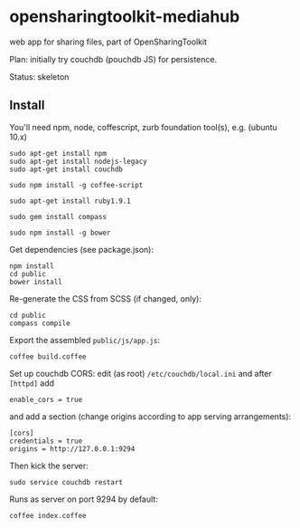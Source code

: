 opensharingtoolkit-mediahub
===========================

web app for sharing files, part of OpenSharingToolkit

Plan: initially try couchdb (pouchdb JS) for persistence.

Status: skeleton

## Install

You'll need npm, node, coffescript, zurb foundation tool(s), e.g. (ubuntu 10.x)
```
sudo apt-get install npm
sudo apt-get install nodejs-legacy
sudo apt-get install couchdb

sudo npm install -g coffee-script

sudo apt-get install ruby1.9.1

sudo gem install compass

sudo npm install -g bower 
```
Get dependencies (see package.json):
```
npm install
cd public
bower install
```
Re-generate the CSS from SCSS (if changed, only):
```
cd public
compass compile
```
Export the assembled `public/js/app.js`:
```
coffee build.coffee
```
Set up couchdb CORS: edit (as root) `/etc/couchdb/local.ini` and after `[httpd]` add
```
enable_cors = true
``` 
and add a section (change origins according to app serving arrangements):
```
[cors]
credentials = true
origins = http://127.0.0.1:9294
```
Then kick the server:
```
sudo service couchdb restart
```


Runs as server on port 9294 by default:
```
coffee index.coffee
```
